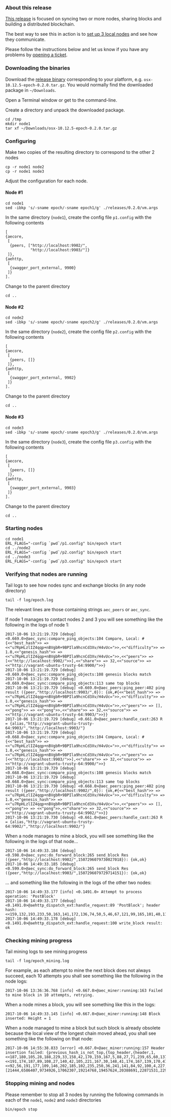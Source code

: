 ### About this release

[This release](https://github.com/aeternity/epoch/releases/tag/v0.2.0-good-peers) is focused on syncing two or more nodes, sharing blocks and building a distributed blockchain. 

The best way to see this in action is to [set up 3 local nodes](https://github.com/aeternity/epoch/blob/a9611e4/doc/CUSTOMIZATION.md) and see how they communicate. 

Please follow the instructions below and let us know if you have any problems by [opening a ticket](https://github.com/aeternity/epoch/issues).

### Downloading the binaries

Download the [release binary](https://github.com/aeternity/epoch/releases/tag/v0.2.0-good-peers) corresponding to your platform, e.g. `osx-10.12.5-epoch-0.2.0.tar.gz`. You would normally find the downloaded package in `~/Downloads`. 

Open a Terminal window or get to the command-line. 

Create a directory and unpack the downloaded package.

    cd /tmp
    mkdir node1
    tar xf ~/Downloads/osx-10.12.5-epoch-0.2.0.tar.gz

### Configuring

Make two copies of the resulting directory to correspond to the other 2 nodes

    cp -r node1 node2
    cp -r node1 node3

Adjust the configuration for each node.

#### Node #1

    cd node1
    sed -ibkp 's/-sname epoch/-sname epoch1/g' ./releases/0.2.0/vm.args

In the same directory (`node1`), create the config file `p1.config` with the following contents

    [
    {aecore,
     [
      {peers, ["http://localhost:9902/",
               "http://localhost:9903/"]}
     ]},
    {aehttp,
     [
      {swagger_port_external, 9900}
     ]}
    ].

Change to the parent directory 

    cd ..

#### Node #2

    cd node2
    sed -ibkp 's/-sname epoch/-sname epoch2/g' ./releases/0.2.0/vm.args

In the same directory (`node2`), create the config file `p2.config` with the following contents

    [
    {aecore,
     [
      {peers, []}
     ]},
    {aehttp,
     [
      {swagger_port_external, 9902}
     ]}
    ].

Change to the parent directory 

    cd ..

#### Node #3

    cd node3
    sed -ibkp 's/-sname epoch/-sname epoch3/g' ./releases/0.2.0/vm.args

In the same directory (`node3`), create the config file `p3.config` with the following contents

    [
    {aecore,
     [
      {peers, []}
     ]},
    {aehttp,
     [
      {swagger_port_external, 9903}
     ]}
    ].

Change to the parent directory 

    cd ..

### Starting nodes

    cd node1
    ERL_FLAGS="-config `pwd`/p1.config" bin/epoch start
    cd ../node2
    ERL_FLAGS="-config `pwd`/p2.config" bin/epoch start
    cd ../node3
    ERL_FLAGS="-config `pwd`/p3.config" bin/epoch start

### Verifying that nodes are running

Tail logs to see how nodes sync and exchange blocks (in any node directory)

    tail -f log/epoch.log

The relevant lines are those containing strings `aec_peers` or `aec_sync`.

If node 1 manages to contact nodes 2 and 3 you will see something like the following in the logs of node 1:

    2017-10-06 13:21:19.729 [debug] <0.669.0>@aec_sync:compare_ping_objects:104 Compare, Local: #{<<"best_hash">> => <<"u7RpHLzlIZ4qqp+nBVgbR+9BPIla9hcnCd3Xv/H4vUc=">>,<<"difficulty">> => 1.0,<<"genesis_hash">> => <<"u7RpHLzlIZ4qqp+nBVgbR+9BPIla9hcnCd3Xv/H4vUc=">>,<<"peers">> => [<<"http://localhost:9902/">>],<<"share">> => 32,<<"source">> => <<"http://vagrant-ubuntu-trusty-64:9900/">>}
    2017-10-06 13:21:19.729 [debug] <0.669.0>@aec_sync:compare_ping_objects:108 genesis blocks match
    2017-10-06 13:21:19.729 [debug] <0.669.0>@aec_sync:compare_ping_objects:113 same top blocks
    2017-10-06 13:21:19.729 [debug] <0.669.0>@aec_peers:ping_peer:402 ping result ({peer,"http://localhost:9903/",0}): {ok,#{<<"best_hash">> => <<"u7RpHLzlIZ4qqp+nBVgbR+9BPIla9hcnCd3Xv/H4vUc=">>,<<"difficulty">> => 1.0,<<"genesis_hash">> => <<"u7RpHLzlIZ4qqp+nBVgbR+9BPIla9hcnCd3Xv/H4vUc=">>,<<"peers">> => [],<<"pong">> => <<"pong">>,<<"share">> => 32,<<"source">> => <<"http://vagrant-ubuntu-trusty-64:9903/">>}}
    2017-10-06 13:21:19.729 [debug] <0.661.0>@aec_peers:handle_cast:263 R = {alias,"http://vagrant-ubuntu-trusty-64:9903/","http://localhost:9903/"}
    2017-10-06 13:21:19.729 [debug] <0.668.0>@aec_sync:compare_ping_objects:104 Compare, Local: #{<<"best_hash">> => <<"u7RpHLzlIZ4qqp+nBVgbR+9BPIla9hcnCd3Xv/H4vUc=">>,<<"difficulty">> => 1.0,<<"genesis_hash">> => <<"u7RpHLzlIZ4qqp+nBVgbR+9BPIla9hcnCd3Xv/H4vUc=">>,<<"peers">> => [<<"http://localhost:9903/">>],<<"share">> => 32,<<"source">> => <<"http://vagrant-ubuntu-trusty-64:9900/">>}
    2017-10-06 13:21:19.729 [debug] <0.668.0>@aec_sync:compare_ping_objects:108 genesis blocks match
    2017-10-06 13:21:19.729 [debug] <0.668.0>@aec_sync:compare_ping_objects:113 same top blocks
    2017-10-06 13:21:19.730 [debug] <0.668.0>@aec_peers:ping_peer:402 ping result ({peer,"http://localhost:9902/",0}): {ok,#{<<"best_hash">> => <<"u7RpHLzlIZ4qqp+nBVgbR+9BPIla9hcnCd3Xv/H4vUc=">>,<<"difficulty">> => 1.0,<<"genesis_hash">> => <<"u7RpHLzlIZ4qqp+nBVgbR+9BPIla9hcnCd3Xv/H4vUc=">>,<<"peers">> => [],<<"pong">> => <<"pong">>,<<"share">> => 32,<<"source">> => <<"http://vagrant-ubuntu-trusty-64:9902/">>}}
    2017-10-06 13:21:19.730 [debug] <0.661.0>@aec_peers:handle_cast:263 R = {alias,"http://vagrant-ubuntu-trusty-64:9902/","http://localhost:9902/"}

When a node manages to mine a block, you will see something like the following in the logs of that node...

    2017-10-06 14:49:33.184 [debug] <0.598.0>@aec_sync:do_forward_block:265 send_block Res ({peer,"http://localhost:9902/",1507296079730027018}): {ok,ok}
    2017-10-06 14:49:33.185 [debug] <0.599.0>@aec_sync:do_forward_block:265 send_block Res ({peer,"http://localhost:9903/",1507296079729714151}): {ok,ok}

... and something like the following in the logs of the other two nodes:

    2017-10-06 14:49:33.177 [info] <0.1491.0> Attempt to process operation: 'PostBlock'
    2017-10-06 14:49:33.177 [debug] <0.1491.0>@aehttp_dispatch_ext:handle_request:89 'PostBlock'; header hash: <<159,132,193,233,50,163,141,172,136,74,50,5,46,67,121,99,165,101,40,115,170,112,121,21,8,121,238,132,56,122,150,212>>
    2017-10-06 14:49:33.178 [debug] <0.1491.0>@aehttp_dispatch_ext:handle_request:100 write_block result: ok

### Checking mining progress

Tail mining logs to see mining progress

    tail -f log/epoch_mining.log

For example, as each attempt to mine the next block does not always succeed, each 10 attempts you shall see something like the following in the node logs:

    2017-10-06 13:36:36.768 [info] <0.667.0>@aec_miner:running:163 Failed to mine block in 10 attempts, retrying.

When a node mines a block, you will see something like this in the logs:

    2017-10-06 14:49:33.145 [info] <0.667.0>@aec_miner:running:148 Block inserted: Height = 1

When a node managed to mine a block but such block is already obsolete because the local view of the longest chain moved ahead, you shall see something like the following on that node:

    2017-10-06 14:55:38.833 [error] <0.667.0>@aec_miner:running:157 Header insertion failed: {previous_hash_is_not_top,{top_header,{header,1,<<187,180,105,28,188,229,33,158,42,170,159,167,5,88,27,71,239,65,60,137,90,246,23,39,9,221,215,191,241,248,189,71>>,<<191,174,187,89,108,27,140,42,105,221,167,30,148,41,174,167,139,170,47,89,148,212,116,169,233,137,155,145,130,127,55,35>>,<<92,56,191,177,109,146,202,185,102,235,250,36,241,141,84,92,100,4,227,220,239,5,184,47,28,115,207,92,232,216,81,30>>,553713663,1125596692,1507300094807,1,[21444,6586407,9734926,17062307,19214768,19457624,20388691,22871531,22915558,35146174,37582353,41094493,50512682,50948743,52048504,54359502,58783324,67452260,67905997,72675145,76864212,78278965,80449837,81328841,91880678,93765245,95533733,97720772,101588269,102818356,102936000,107595015,107815273,110989552,112066712,113045125,114172277,115303768,118573306,125832620,127431107,128332518]}}}.

### Stopping mining and nodes

Please remember to stop all 3 nodes by running the following commands in each of the `node1`, `node2` and `node3` directories

    bin/epoch stop

